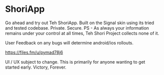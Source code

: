 # ShoriApp
Go ahead and try out Teh ShoriApp.
Built on the Signal skin using its tried and tested codebase. 
Private. Secure.
PS - As always your information remains under your control at all times, Teh Shori Project collects none of it. 

User Feedback on any bugs will determine android/ios rollouts. 

https://files.fm/u/pymad78j6

UI / UX subject to change. This is primarily for anyone wanting to get started early. 
Victory, Forever. 
